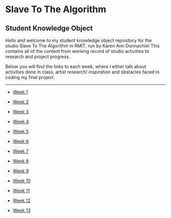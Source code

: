 # Slave To The Algorithm 

## Student Knowledge Object

Hello and welcome to my student knowledge object repository for the studio Slave To The Algorithm in RMIT, run by Karen Ann Donnachie! This contains all of the content from working record of studio activities to research and project progress.

Below you will find the links to each week, where I either talk about activities done in class, artist research/ inspiration and obstacles faced in coding my final project.

 - - - -
 
* [Week 1](https://github.com/jinnilow/slavetoalgorithm/tree/master/Week%201)

* [Week 2](https://github.com/jinnilow/slavetoalgorithm/tree/master/Week%202)

* [Week 3](https://github.com/jinnilow/slavetoalgorithm/tree/master/Week%203)

* [Week 4](https://github.com/jinnilow/slavetoalgorithm/tree/master/Week%204)

* [Week 5](https://github.com/jinnilow/slavetoalgorithm/tree/master/Week%205)

* [Week 6](https://github.com/jinnilow/slavetoalgorithm/tree/master/Week%206)

* [Week 7](https://github.com/jinnilow/slavetoalgorithm/tree/master/Week%207)

* [Week 8](https://github.com/jinnilow/slavetoalgorithm/tree/master/Week%208)

* [Week 9](https://github.com/jinnilow/slavetoalgorithm/tree/master/Milestone)

* [Week 10](https://github.com/jinnilow/slavetoalgorithm/tree/master/Week%2010)

* [Week 11](https://github.com/jinnilow/slavetoalgorithm/tree/master/Week%2011)

* [Week 12](https://github.com/jinnilow/slavetoalgorithm/tree/master/Week%2012)

* [Week 13](https://github.com/jinnilow/slavetoalgorithm/tree/master/Week%2013)

